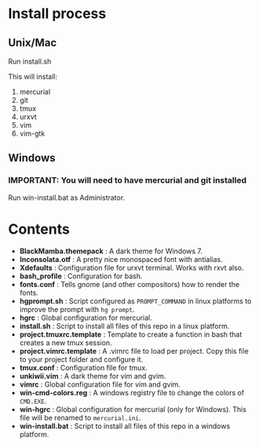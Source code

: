 # Install process

## Unix/Mac

Run install.sh  

This will install:  
1. mercurial  
2. git  
3. tmux  
4. urxvt  
5. vim  
6. vim-gtk  

## Windows

### IMPORTANT: You will need to have mercurial and git installed

Run win-install.bat as Administrator.


# Contents

* **BlackMamba.themepack** : A dark theme for Windows 7.
* **Inconsolata.otf** : A pretty nice monospaced font with antialias.
* **Xdefaults** : Configuration file for urxvt terminal. Works with rxvt also.
* **bash_profile** : Configuration for bash.
* **fonts.conf** : Tells gnome (and other compositors) how to render the fonts.
* **hgprompt.sh** : Script configured as `PROMPT_COMMAND` in linux platforms to improve the prompt with `hg prompt`.
* **hgrc** : Global configuration for mercurial.
* **install.sh** : Script to install all files of this repo in a linux platform.
* **project.tmuxrc.template** : Template to create a function in bash that creates a new tmux session.
* **project.vimrc.template** : A .vimrc file to load per project. Copy this file to your project folder and configure it.
* **tmux.conf** : Configuration file for tmux.
* **unkiwii.vim** : A dark theme for vim and gvim.
* **vimrc** : Global configuration file for vim and gvim.
* **win-cmd-colors.reg** : A windows registry file to change the colors of `CMD.EXE`.
* **win-hgrc** : Global configuration for mercurial (only for Windows). This file will be renamed to `mercurial.ini`.
* **win-install.bat** : Script to install all files of this repo in a windows platform.

